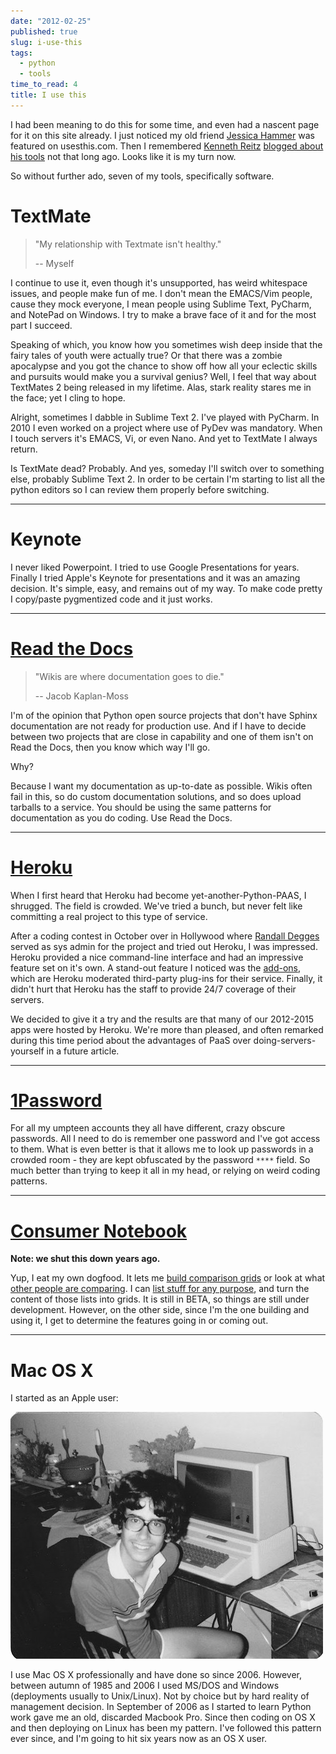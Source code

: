 ```yaml
---
date: "2012-02-25"
published: true
slug: i-use-this
tags:
  - python
  - tools
time_to_read: 4
title: I use this
---
```


I had been meaning to do this for some time, and even had a nascent page
for it on this site already. I just noticed my old friend [Jessica
Hammer](https://jessica.hammer.usesthis.com/) was featured on
usesthis.com. Then I remembered [Kenneth
Reitz](https://kennethreitz.com/) [blogged about his
tools](https://kennethreitz.com/i-use-this.html) not that long ago. Looks
like it is my turn now.

So without further ado, seven of my tools, specifically software.

# TextMate

> "My relationship with Textmate isn't healthy."
>
> -- Myself

I continue to use it, even though it's unsupported, has weird
whitespace issues, and people make fun of me. I don't mean the
EMACS/Vim people, cause they mock everyone, I mean people using Sublime Text, PyCharm, and NotePad on Windows. I try to make a brave face of it and for the
most part I succeed.

Speaking of which, you know how you sometimes wish deep inside that the
fairy tales of youth were actually true? Or that there was a zombie
apocalypse and you got the chance to show off how all your eclectic
skills and pursuits would make you a survival genius? Well, I feel that
way about TextMates 2 being released in my lifetime. Alas, stark reality
stares me in the face; yet I cling to hope.

Alright, sometimes I dabble in Sublime Text 2. I've played with
PyCharm. In 2010 I even worked on a project where use of
PyDev  was mandatory. When I touch servers it's EMACS, Vi, or even Nano. And yet to TextMate I always return.

Is TextMate dead? Probably. And yes, someday I'll switch over to
something else, probably Sublime Text 2. In order to be certain I'm
starting to list all the python editors so I can review them properly before switching.

---

# Keynote

I never liked Powerpoint. I tried to use Google Presentations for years.
Finally I tried Apple's Keynote for presentations and it was an amazing
decision. It's simple, easy, and remains out of my way. To make code
pretty I copy/paste pygmentized code and it just works.

---

# [Read the Docs](https://rtfd.org)

> "Wikis are where documentation goes to die."
>
> -- Jacob Kaplan-Moss

I'm of the opinion that Python open source projects that don't have
Sphinx documentation are not ready for production use. And if I have to
decide between two projects that are close in capability and one of them
isn't on Read the Docs, then you know which way I'll go.

Why?

Because I want my documentation as up-to-date as possible. Wikis often
fail in this, so do custom documentation solutions, and so does upload
tarballs to a service. You should be using the same patterns for
documentation as you do coding. Use Read the Docs.

---

# [Heroku](https://heroku.com)

When I first heard that Heroku had become yet-another-Python-PAAS, I
shrugged. The field is crowded. We've tried a bunch, but never felt
like committing a real project to this type of service.

After a coding contest in October over in Hollywood where [Randall
Degges](https://rdegges.com) served as sys admin for the project and
tried out Heroku, I was impressed. Heroku provided a nice command-line
interface and had an impressive feature set on it's own. A stand-out
feature I noticed was the [add-ons](https://add-ons.heroku.com), which
are Heroku moderated third-party plug-ins for their service. Finally, it
didn't hurt that Heroku has the staff to provide 24/7 coverage of their
servers.

We decided to give it a try and the results are that many of our 2012-2015 apps were hosted by Heroku. We're more
than pleased, and often remarked during this time period about the advantages of PaaS over
doing-servers-yourself in a future article.

---

# [1Password](https://agilebits.com/store)

For all my umpteen accounts they all have different, crazy obscure
passwords. All I need to do is remember one password and I've got
access to them. What is even better is that it allows me to look up
passwords in a crowded room - they are kept obfuscated by the password
`****` field. So much better than trying to keep it all in my head, or
relying on weird coding patterns.

---

# [Consumer Notebook](https://consumernotebook.com)

**Note: we shut this down years ago.**

Yup, I eat my own dogfood. It lets me [build comparison
grids](https://consumernotebook.com/grids/~pydanny/) or look at what
[other people are
comparing](https://consumernotebook.com/grids/r1chardj0n3s/10-android-tablets/).
I can [list stuff for any
purpose](https://consumernotebook.com/lists/~pydanny/), and turn the
content of those lists into grids. It is still in BETA, so things are
still under development. However, on the other side, since I'm the one
building and using it, I get to determine the features going in or
coming out.

---

# Mac OS X

I started as an Apple user:

[![Me at 14-ish years of age sitting in from of the Apple 2](/public/images/6933443849_51316a7cb7.jpg)](https://www.flickr.com/photos/pydanny/6933443849/)

I use Mac OS X professionally and have done so since 2006. However,
between autumn of 1985 and 2006 I used MS/DOS and Windows (deployments
usually to Unix/Linux). Not by choice but by hard reality of management
decision. In September of 2006 as I started to learn Python work gave me
an old, discarded Macbook Pro. Since then coding on OS X and then
deploying on Linux has been my pattern. I've followed this pattern ever
since, and I'm going to hit six years now as an OS X user.
